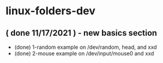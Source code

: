 # linux-folders-dev

## ( done 11/17/2021 ) - new basics section
* (done) 1-random example on /dev/random, head, and xxd
* (done) 2-mouse example on /dev/input/mouse0 and xxd

